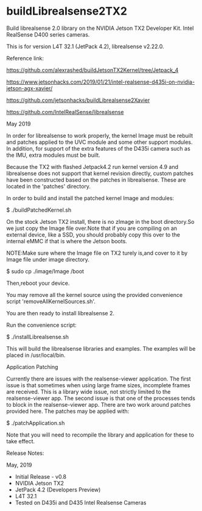 # buildLibrealsense2TX2
Build librealsense 2.0 library on the NVIDIA Jetson TX2 Developer Kit. Intel RealSense D400 series cameras.

This is for version L4T 32.1 (JetPack 4.2), librealsense v2.22.0.

Reference link:

  https://github.com/alexrashed/buildJetsonTX2Kernel/tree/Jetpack_4
  
  https://www.jetsonhacks.com/2019/01/21/intel-realsense-d435i-on-nvidia-jetson-agx-xavier/
  
  https://github.com/jetsonhacks/buildLibrealsense2Xavier
  
  https://github.com/IntelRealSense/librealsense

May 2019

In order for librealsense to work properly, the kernel Image must be rebuilt and patches applied to the UVC module and some other support modules. In addition, for support of the extra features of the D435i camera such as the IMU, extra modules must be built.

Because the TX2 with flashed Jetpack4.2 run kernel version 4.9 and librealsense does not support that kernel revision directly, custom patches have been constructed based on the patches in librealsense. These are located in the 'patches' directory.

In order to build and install the patched kernel Image and modules:

$ ./buildPatchedKernel.sh

On the stock Jetson TX2 install, there is no zImage in the boot directory.So we just copy the Image file over.Note that if you are compiling on an external device, like a SSD, you should probably copy this over to the internal eMMC if that is where the Jetson boots.

NOTE:Make sure where the Image file on TX2 turely is,and cover to it by Image file under image directory.

$ sudo cp ./image/Image /boot

Then,reboot your device.

You may remove all the kernel source using the provided convenience script 'removeAllKernelSources.sh'.

You are then ready to install librealsense 2.

Run the convenience script:

$ ./installLibrealsense.sh

This will build the librealsense libraries and examples. The examples will be placed in /usr/local/bin.

Application Patching

Currently there are issues with the realsense-viewer application. The first issue is that sometimes when using large frame sizes, incomplete frames are received. This is a library wide issue, not strictly limited to the realsense-viewer app. The second issue is that one of the processes tends to block in the realsense-viewer app. There are two work around patches provided here. The patches may be applied with:

$ ./patchApplication.sh

Note that you will need to recompile the library and application for these to take effect.

Release Notes:

May, 2019

* Initial Release - v0.8
* NVIDIA Jetson TX2
* JetPack 4.2 (Developers Preview)
* L4T 32.1
* Tested on D435i and D435 Intel Realsense Cameras




